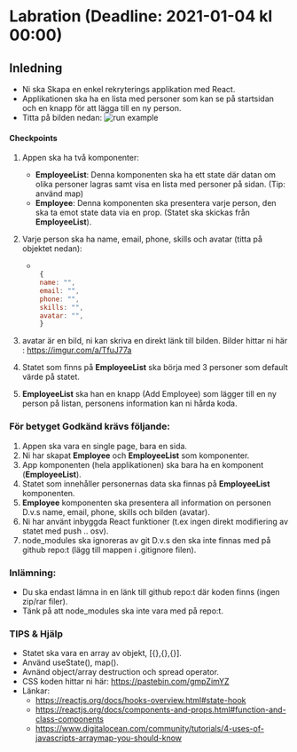 # Labration (Deadline: 2021-01-04 kl 00:00)

## Inledning

- Ni ska Skapa en enkel rekryterings applikation med React.
- Applikationen ska ha en lista med personer som kan se på startsidan och en knapp för att lägga till en ny person.
- Titta på bilden nedan:
  <img style="max-width: 700px" src="/media/javascript-images/javascript-s1/employee-react.gif" alt="run example">

#### Checkpoints

1. Appen ska ha två komponenter:
   - **EmployeeList**: Denna komponenten ska ha ett state där datan om olika personer lagras samt visa en lista med personer på sidan. (Tip: använd map)
   - **Employee**: Denna komponenten ska presentera varje person, den ska ta emot state data via en prop. (Statet ska skickas från **EmployeeList**).
2. Varje person ska ha name, email, phone, skills och avatar (titta på objektet nedan):

   - ```JavaScript

      {
      name: "",
      email: "",
      phone: "",
      skills: "",
      avatar: "",
      }
     ```

3. avatar är en bild, ni kan skriva en direkt länk till bilden. Bilder hittar ni här : https://imgur.com/a/TfuJ77a
4. Statet som finns på **EmployeeList** ska börja med 3 personer som default värde på statet.
5. **EmployeeList** ska han en knapp (Add Employee) som lägger till en ny person på listan, personens information kan ni hårda koda.

### För betyget Godkänd krävs följande:

1. Appen ska vara en single page, bara en sida.
2. Ni har skapat **Employee** och **EmployeeList** som komponenter.
3. App komponenten (hela applikationen) ska bara ha en komponent (**EmployeeList**).
4. Statet som innehåller personernas data ska finnas på **EmployeeList** komponenten.
5. **Employee** komponenten ska presentera all information on personen D.v.s name, email, phone, skills och bilden (avatar).
6. Ni har använt inbyggda React funktioner (t.ex ingen direkt modifiering av statet med push .. osv).
7. node_modules ska ignoreras av git D.v.s den ska inte finnas med på github repo:t (lägg till mappen i .gitignore filen).

### Inlämning:

- Du ska endast lämna in en länk till github repo:t där koden finns (ingen zip/rar filer).
- Tänk på att node_modules ska inte vara med på repo:t.

### TIPS & Hjälp

- Statet ska vara en array av objekt, [{},{},{}].
- Använd useState(), map().
- Avnänd object/array destruction och spread operator.
- CSS koden hittar ni här: https://pastebin.com/gmpZimYZ
- Länkar:
  - https://reactjs.org/docs/hooks-overview.html#state-hook
  - https://reactjs.org/docs/components-and-props.html#function-and-class-components
  - https://www.digitalocean.com/community/tutorials/4-uses-of-javascripts-arraymap-you-should-know